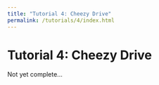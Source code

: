 ```yaml
---
title: "Tutorial 4: Cheezy Drive"
permalink: /tutorials/4/index.html
---
```

# Tutorial 4: Cheezy Drive

Not yet complete...
